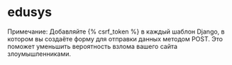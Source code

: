 # edusys

Примечание: Добавляйте {% csrf_token %} в каждый шаблон Django, в котором вы создаёте форму для отправки данных методом POST. Это поможет уменьшить вероятность взлома вашего сайта злоумышленниками.

